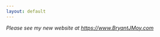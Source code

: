 ```yaml
---
layout: default
---
```


<!-- <img align="left" src="assets/moy.jpg" hspace="20"  width="330" height="309" > -->

*Please see my new website at https://www.BryantJMoy.com*

<!--I am an incoming Data Science Faculty Fellow in the Center for Data Science and a Visiting Assistant Professor of Politics at New York University.  I will join the tenure-track in 2024 as an Assistant Professor. My research primarily focuses on how small-scale multi-racial democracies (cities) in the United States function in a complex environment. The questions I seek to answer speak to democratic representation, elite behavior, and race & ethnic politics. In addition to my substantive areas, I have methodological interests in computational methods, experimental design, and causal inference using observational data.

My dissertation addresses fundamental questions about how citizens shape policy in American local democracy: do local governments translate public opinion to public policy despite a system of overlapping governing institutions; can individuals foster greater responsiveness and transparency among local elites; and how elites respond to diversity in their community.

My writing and research can be found in the *Oxford Bibliographies in Political Science*, *Political Behavior*, and *the Journal of Experimental Political Science.* In addition, a portion of my dissertation work received the Best Graduate Student Poster Award (Applications) from the Society of Political Methodology Summer Conference in 2021.  

In 2022, I graduated with a Ph.D. in Political Science from Washington University in St. Louis. Before enrolling at Washington University in St. Louis, I graduated with a bachelor’s and master’s degree in Political Science from Arkansas State University. My master’s thesis explored the relationship between economic freedom and participatory democracy.  


---

## Education
* **Washington University in St. Louis,  2016-2022** <br>
  Ph.D. Political Science 2022 <br>
  M.A. Political Science 2018 <br>

* **Arkansas State University** <br>
  M.A. Political Science 2016 <br>
  B.A. Political Science 2014

---

## Substantive Interests
* American Politics
* Representation
* Subnational Politics (Urban/Local)
* Race & Ethnic Politics

## Methodological Interests
* Causal Inference
* Experimental Design
* Computational Models



